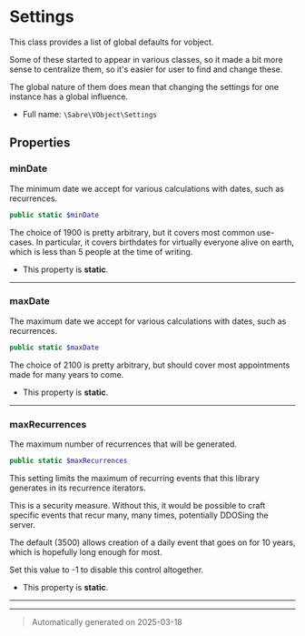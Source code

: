 
# Settings

This class provides a list of global defaults for vobject.

Some of these started to appear in various classes, so it made a bit more
sense to centralize them, so it's easier for user to find and change these.

The global nature of them does mean that changing the settings for one
instance has a global influence.

* Full name: `\Sabre\VObject\Settings`



## Properties


### minDate

The minimum date we accept for various calculations with dates, such as
recurrences.

```php
public static $minDate
```

The choice of 1900 is pretty arbitrary, but it covers most common
use-cases. In particular, it covers birthdates for virtually everyone
alive on earth, which is less than 5 people at the time of writing.

* This property is **static**.


***

### maxDate

The maximum date we accept for various calculations with dates, such as
recurrences.

```php
public static $maxDate
```

The choice of 2100 is pretty arbitrary, but should cover most
appointments made for many years to come.

* This property is **static**.


***

### maxRecurrences

The maximum number of recurrences that will be generated.

```php
public static $maxRecurrences
```

This setting limits the maximum of recurring events that this library
generates in its recurrence iterators.

This is a security measure. Without this, it would be possible to craft
specific events that recur many, many times, potentially DDOSing the
server.

The default (3500) allows creation of a daily event that goes on for 10
years, which is hopefully long enough for most.

Set this value to -1 to disable this control altogether.

* This property is **static**.


***



***
> Automatically generated on 2025-03-18
